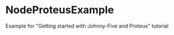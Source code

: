 NodeProteusExample
==================

Example for "Getting started with Johnny-Five and Proteus" tutorial
